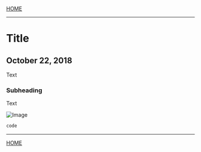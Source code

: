 
[HOME](https://avijr.com)

---

# Title
## October 22, 2018

Text

### Subheading

Text

![Image](/images/image.png)

```c#
code
```

---

[HOME](https://avijr.com)
